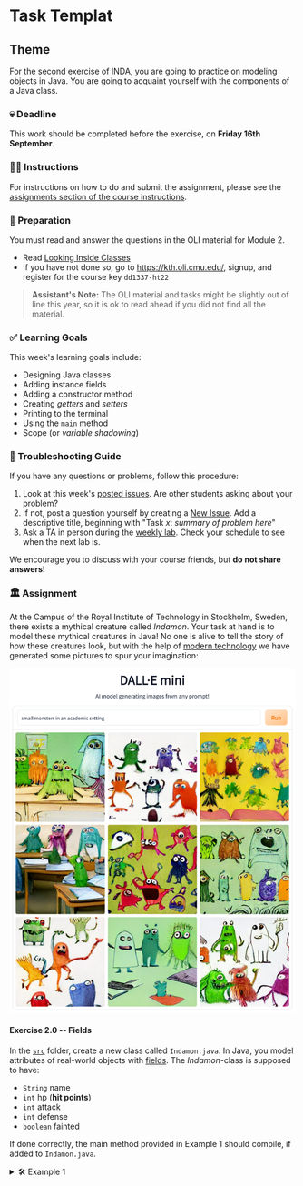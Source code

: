 # Task Templat

## Theme
For the second exercise of INDA, you are going to practice on modeling objects in Java. You are going to acquaint yourself with the components of a Java class.

### 💀 Deadline
This work should be completed before the exercise, on **Friday 16th September**.

### 👩‍🏫 Instructions
For instructions on how to do and submit the assignment, please see the
[assignments section of the course instructions](https://gits-15.sys.kth.se/inda-22/course-instructions#assignments).

### 📝 Preparation

You must read and answer the questions in the OLI material for Module 2.

- Read [Looking Inside Classes](https://kth.oli.cmu.edu/jcourse/webui/syllabus/module.do?context=f5e5a808ac1f088812f2a8ce315bac60)
- If you have not done so, go to https://kth.oli.cmu.edu/, signup, and register for the course key `dd1337-ht22`

> **Assistant's Note:** The OLI material and tasks might be slightly out of line this year, so it is ok to read ahead if you did not find all the material.

### ✅ Learning Goals

This week's learning goals include:
* Designing Java classes
* Adding instance fields
* Adding a constructor method
* Creating *getters* and *setters*
* Printing to the terminal
* Using the `main` method
* Scope (or *variable shadowing*)

### 🚨 Troubleshooting Guide
If you have any questions or problems, follow this procedure: <br/>

1. Look at this week's [posted issues](https://gits-15.sys.kth.se/inda-22/help/issues). Are other students asking about your problem?
2. If not, post a question yourself by creating a [New Issue](https://gits-15.sys.kth.se/inda-22/help/issues/new). Add a descriptive title, beginning with "Task *x*: *summary of problem here*"
3. Ask a TA in person during the [weekly lab](https://queue.csc.kth.se/Queue/INDA). Check your schedule to see when the next lab is.

We encourage you to discuss with your course friends, but **do not share answers**!

### 🏛 Assignment

At the Campus of the Royal Institute of Technology in Stockholm, Sweden, there exists a mythical creature called *Indamon*. Your task at hand is to model these mythical creatures in Java! No one is alive to tell the story of how these creatures look, but with the help of [modern technology](https://huggingface.co/spaces/dalle-mini/dalle-mini) we have generated some pictures to spur your imagination:

<img src="images/dallemini-indamons.png" width="800">

#### Exercise 2.0 -- Fields
In the [`src`](src) folder, create a new class called `Indamon.java`. In Java, you model attributes of real-world objects with [fields](https://docs.oracle.com/javase/tutorial/java/javaOO/variables.html). The *Indamon*-class is supposed to have:

- `String` name  
- `int` hp (**hit points**)
- `int` attack 
- `int` defense
- `boolean` fainted

If done correctly, the main method provided in Example 1 should compile, if added to `Indamon.java`.

<details>
  <summary> 🛠 Example 1 </summary>
  <!-- it needs to be a blank space here! -->

  ```java
  class Indamon {

    // Put your fields here!

    public static void main(String[] args) {
      // create a new "Indamon" object
      Indamon glassey = new Indamon();

      // assign the instance variables to meaningful values
      glassey.name = "Glassey";
      glassey.hp = 10;
      glassey.attack = 5;
      glassey.defense = 5;

      // get the information of the assigned values
      System.out.println("Name: " + glassey.name);
      System.out.println("HP: " + glassey.hp);
      System.out.println("Attack value: " + glassey.attack);
      System.out.println("Defense value: " + glassey.defense);
    } // end main method

  } // end class
</details>
Exercise 2.1 -- Getters and Setters
A defining concept in object-oriented programming is encapsulation.
Encapsulation means preventing direct access to the state of your Indamon.
This can be done by setting the access modifiers of the fields in the Indamon class to private.
However, we still want to be able to read from and write to the fields.
We can do this by adding accessors and mutators (so-called getters and setters methods).
All fields should be accompanied by getters and setters, which makes a total of ten methods!
If done correctly, the provided main method in Example 2 should compile, if added to Indamon.java.

<details>
  <summary> 🛠 Example 2 </summary>
  <!-- it needs to be a blank space here! -->
java
Copy code
class Indamon {

  // Put your fields here!

  // Put your getters and setters here!

  public static void main(String[] args) {
    // create a new "Indamon" object
    Indamon glassey = new Indamon();

    // assign the instance variables to meaningful values
    glassey.setName("Glassey");
    glassey.setHp(10);
    glassey.setAttack(5);
    glassey.setDefense(2);

    // get the information of the assigned values
    System.out.println("Name: " + glassey.getName());
    System.out.println("HP: " + glassey.getHp());
    System.out.println("Attack value: " + glassey.getAttack());
    System.out.println("Defense value: " + glassey.getDefense());
    System.out.println("Is fainted: " + glassey.isFainted());
  } // end main method

} // end class
</details>
Assistant's Note: The getters and setters of a field of boolean type follow a different naming convention from the usual getXXX() and setXXX(): isFainted() and setFainted().

Exercise 2.2 -- Constructor
Example 2 is a bit tedious; you don't want to add attributes to each object you create in this way. Instead, you should use a constructor. Implement a constructor following the examples in the OLI material (or the Official Oracle tutorial), and repeat Example 2 with this implementation.

Exercise 2.3 -- printInfo()
You want a way to print all the info about the Indamon to the terminal. Take a look at Example 3 and implement a method called printInfo(). The return type should be void.

<details>
  <summary> 🛠 Example 3 </summary>
java
Copy code
public static void main(String[] args){
  // create a new "Indamon" object
  Indamon glassey = new Indamon();

  // assign the instance variables to meaningful values
  // NOTE: if Exercise 2.3 is done correctly, you should use the constructor instead!
  glassey.setName("Glassey");
  glassey.setHp(10);
  glassey.setAttack(5);
  glassey.setDefense(2);

  // print information
  glassey.printInfo();
}
This call should print a message to the terminal:

shell
Copy code
> INFO
> Indamon: Glassey.
> HP: 10
> Attack: 5
> Defense: 2
> Fainted: false
</details>
Exercise 2.4 -- Indamon, attack!
Indamons are fierce creatures, and now we want to model a fight between them. In order to abstract this new functionality, you must implement a method called attack which will receive an Indamon object that represents the opponent in battle. If indamon A is attacking indamon B, the damage done is following the formula:

<img src="images/indamon-attack.png" alt="Indamon, attack!" width="400"/>
It should print the status to the terminal.

Assistant's Note: to define the return type of the method think about what it's expecting to happen and what the instructions says about returning. Use the getters and setters to change the value of the object.

<details>
  <summary> 🛠 Example 4 </summary>
java
Copy code
public static void main(String[] args){
  // create two new "indamon" objects
  Indamon glassey = new Indamon("Glassey", 10, 5, 5); 
  Indamon siberov = new Indamon("Siberov", 10, 5, 5);

  // call the "attack" method on glassey with siberov as an argument
  glassey.attack(siberov);

}
This call should print a similar message to the terminal:

markdown
Copy code
> Indamon Glassey attacked indamon Siberov för 1.0 damage! 
> Indamon Siberov has 9 hp left!
</details>
Exercise 2.5 -- Variable Shadowing
Take a look at the Variable shadowing-examples below. You might be asked to explain how to fix this example in class, so be prepared.
You can look at the article of Variable Shadowing on Wikipedia and how the Java keyword this works.

java
Copy code
public class Shadow1 {
    private int number = 0; // I want this number printed :(

    public void printShadow() {
        int number = 5;
        System.out.println(number); // It is printing the wrong number :(
    }
    
    public static void main(String[] args){
        new Shadow1().printShadow();
    }
}
Here is another example:

java
Copy code
import java.awt.Color;

public class Horse {
  private String name;
  private Color color;
  
  public Horse(String name, Color color) {
    name = name; // this doesn't work :( Why?
    color = color;
  }
  
  public void neigh(){
    String name = "Uncle Dolan";
    System.out.println(name + " neighs! Eiiigha!"); // It is printing the wrong name :( 
  }
}
Assistant's Note: Think about the local scope, global variables, and instance fields of the provided examples.

🐞 Bugs and errors?
If you find any inconsistencies or errors in this exercise, please open a New Issue with the title "Task x Error: summary of error here". Found bugs will be rewarded by mentions in the acknowledgment section.